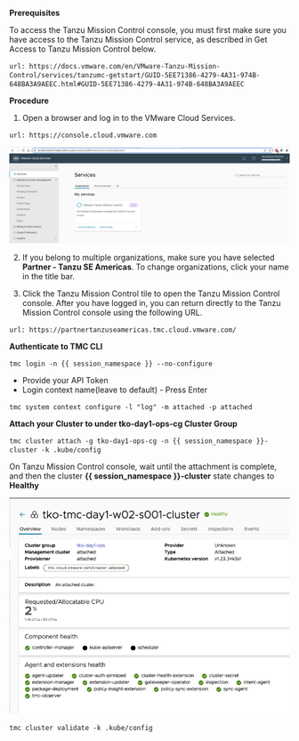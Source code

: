 **Prerequisites**

To access the Tanzu Mission Control console, you must first make sure you have access to the Tanzu Mission Control service, as described in Get Access to Tanzu Mission Control below.

```dashboard:open-url
url: https://docs.vmware.com/en/VMware-Tanzu-Mission-Control/services/tanzumc-getstart/GUID-5EE71386-4279-4A31-974B-648BA3A9AEEC.html#GUID-5EE71386-4279-4A31-974B-648BA3A9AEEC
```

**Procedure**

1. Open a browser and log in to the VMware Cloud Services.

```dashboard:open-url
url: https://console.cloud.vmware.com
```

![](images/vmw-cloud-console-1.png)


2. If you belong to multiple organizations, make sure you have selected **Partner - Tanzu SE Americas**. To change organizations, click your name in the title bar.

3. Click the Tanzu Mission Control tile to open the Tanzu Mission Control console. After you have logged in, you can return directly to the Tanzu Mission Control console using the following URL.

```dashboard:open-url
url: https://partnertanzuseamericas.tmc.cloud.vmware.com/
```

**Authenticate to TMC CLI**

```execute-1
tmc login -n {{ session_namespace }} --no-configure
```

* Provide your API Token
* Login context name(leave to default) - Press Enter

```execute-1
tmc system context configure -l "log" -m attached -p attached
```

**Attach your Cluster to under tko-day1-ops-cg Cluster Group**


```execute-1
tmc cluster attach -g tko-day1-ops-cg -n {{ session_namespace }}-cluster -k .kube/config
```

On Tanzu Mission Control console, wait until the attachment is complete, and then the cluster **{{ session_namespace }}-cluster** state changes to **Healthy**

![](images/tmc-attach.png)

```execute-1
tmc cluster validate -k .kube/config
```
